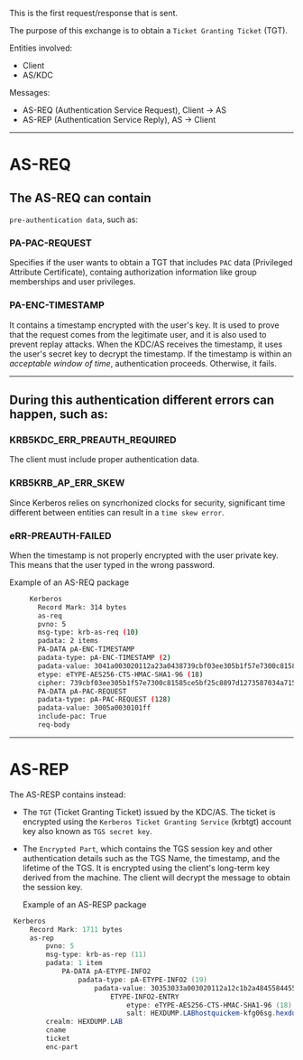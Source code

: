 This is the first request/response that is sent.

The purpose of this exchange is to obtain a `Ticket Granting Ticket` (TGT).

Entities involved:
  - Client
  - AS/KDC

Messages:
  - AS-REQ (Authentication Service Request), Client -> AS
  - AS-REP (Authentication Service Reply), AS -> Client

---
# AS-REQ

## The AS-REQ can contain 

`pre-authentication data`, such as:

### PA-PAC-REQUEST

Specifies if the user wants to obtain a TGT that includes `PAC` data (Privileged Attribute Certificate), containg authorization information like group memberships and user privileges.

### PA-ENC-TIMESTAMP

It contains a timestamp encrypted with the user's key. It is used to prove that the request comes from the legitimate user, and it is also used to prevent replay attacks.
When the KDC/AS receives the timestamp, it uses the user's secret key to decrypt the timestamp. If the timestamp is within an *acceptable window of time*, authentication proceeds. Otherwise, it fails.


---

## During this authentication different errors can happen, such as:

### KRB5KDC_ERR_PREAUTH_REQUIRED

The client must include proper authentication data.

### KRB5KRB_AP_ERR_SKEW

Since Kerberos relies on syncrhonized clocks for security, significant time different between entities can result in a `time skew error`.

### eRR-PREAUTH-FAILED

When the timestamp is not properly encrypted with the user private key. This means that the user typed in the wrong password.

  Example of an AS-REQ package
  
```sh
     Kerberos
       Record Mark: 314 bytes
       as-req
       pvno: 5
       msg-type: krb-as-req (10)
       padata: 2 items
       PA-DATA pA-ENC-TIMESTAMP
       padata-type: pA-ENC-TIMESTAMP (2)
       padata-value: 3041a003020112a23a0438739cbf03ee305b1f57e7300c81585ce5bf25c8897d12735870…
       etype: eTYPE-AES256-CTS-HMAC-SHA1-96 (18)
       cipher: 739cbf03ee305b1f57e7300c81585ce5bf25c8897d1273587034a71546327b16c37294c3…
       PA-DATA pA-PAC-REQUEST
       padata-type: pA-PAC-REQUEST (128)
       padata-value: 3005a0030101ff
       include-pac: True
       req-body
```

---

# AS-REP

The AS-RESP contains instead:
- The `TGT` (Ticket Granting Ticket) issued by the KDC/AS. The ticket is encrypted using the `Kerberos Ticket Granting Service` (krbtgt) account key also known as `TGS secret key`.
- The `Encrypted Part`, which contains the TGS session key and other authentication details such as the TGS Name, the timestamp, and the lifetime of the TGS. It is encrypted using the client's long-term key derived from the machine. The client will decrypt the message to obtain the session key.

  Example of an AS-RESP package
```powershell  
 Kerberos
     Record Mark: 1711 bytes
     as-rep
         pvno: 5
         msg-type: krb-as-rep (11)
         padata: 1 item
             PA-DATA pA-ETYPE-INFO2
                 padata-type: pA-ETYPE-INFO2 (19)
                     padata-value: 30353033a003020112a12c1b2a48455844554d502e4c4142686f7374717569636b656d2d…
                         ETYPE-INFO2-ENTRY
                             etype: eTYPE-AES256-CTS-HMAC-SHA1-96 (18)
                             salt: HEXDUMP.LABhostquickem-kfg06sg.hexdump.lab
         crealm: HEXDUMP.LAB
         cname
         ticket
         enc-part
  
```